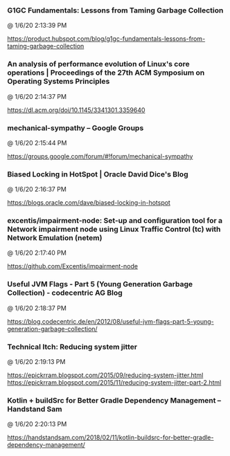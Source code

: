 ﻿

### G1GC Fundamentals: Lessons from Taming Garbage Collection
@ 1/6/20 2:13:39 PM

https://product.hubspot.com/blog/g1gc-fundamentals-lessons-from-taming-garbage-collection



### An analysis of performance evolution of Linux's core operations | Proceedings of the 27th ACM Symposium on Operating Systems Principles
@ 1/6/20 2:14:37 PM

https://dl.acm.org/doi/10.1145/3341301.3359640



### mechanical-sympathy – Google Groups
@ 1/6/20 2:15:44 PM

https://groups.google.com/forum/#!forum/mechanical-sympathy



### Biased Locking in HotSpot | Oracle David Dice's Blog
@ 1/6/20 2:16:37 PM

https://blogs.oracle.com/dave/biased-locking-in-hotspot



### excentis/impairment-node: Set-up and configuration tool for a Network impairment node using Linux Traffic Control (tc) with Network Emulation (netem)
@ 1/6/20 2:17:40 PM

https://github.com/Excentis/impairment-node



### Useful JVM Flags - Part 5 (Young Generation Garbage Collection) - codecentric AG Blog
@ 1/6/20 2:18:37 PM

https://blog.codecentric.de/en/2012/08/useful-jvm-flags-part-5-young-generation-garbage-collection/



### Technical Itch: Reducing system jitter
@ 1/6/20 2:19:13 PM

https://epickrram.blogspot.com/2015/09/reducing-system-jitter.html
https://epickrram.blogspot.com/2015/11/reducing-system-jitter-part-2.html



### Kotlin + buildSrc for Better Gradle Dependency Management – Handstand Sam
@ 1/6/20 2:20:13 PM

https://handstandsam.com/2018/02/11/kotlin-buildsrc-for-better-gradle-dependency-management/

